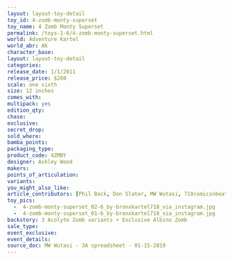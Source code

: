 ```yaml
---
layout: layout-toy-detail 
toy_id: 4-zomb-monty-superset
toy_name: 4 Zomb Monty Superset
permalink: /toys-1-6/4-zomb-monty-superset.html
world: Adventure Kartel
world_abr: AK
character_base: 
layout: layout-toy-detail
categories: 
release_date: 1/1/2011
release_price: $280 
scale: one sixth
size: 12 inches
comes_with: 
multipack: yes
edition_qty: 
chase: 
exclusive: 
secret_drop: 
sold_where: 
bamba_points: 
packaging_type: 
product_code: 4ZMBY
designer: Ashley Wood
makers: 
points_of_articulation: 
variants: 
you_might_also_like: 
article_contributors: [Phil Back, Don Slater, MW Wutasi, 718comicsnbeats]
toy_pics:
  -  4-zomb-monty-superset_02-6_by-bronxkartel718_via_instagram.jpg
  -  4-zomb-monty-superset_01-6_by-bronxkartel718_via_instagram.jpg 
backstory: 3 Acolyte Zomb variants + Exclusive Albino Zomb
sale_type: 
event_exclusive: 
event_details: 
source_doc: MW Wutasi - 3A spreadsheet - 01-15-2019
---
```

